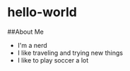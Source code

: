 # hello-world
##About Me
- I'm a nerd
- I like traveling and trying new things
- I like to play soccer a lot

